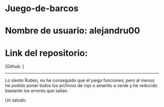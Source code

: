 # Juego-de-barcos
# Nombre de usuario: alejandru00
# Link del repositorio:
[Github: ]

*********************

Lo siento Rubén, no he conseguido que el juego funciones; pero al menos he podido poner todos los archivos de rojo o amarillo a verde y he reducido bastante los errores que salían.

Un saludo.
